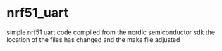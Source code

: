 # nrf51_uart
simple nrf51 uart code compiled from the nordic semiconductor sdk
the location of the files has changed and the make file adjusted
